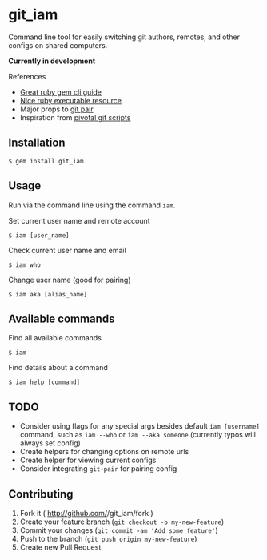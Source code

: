 # git_iam

Command line tool for easily switching git authors, remotes, and other configs on shared computers.

**Currently in development**

References

* [Great ruby gem cli guide](https://github.com/radar/guides/blob/master/gem-development.md)
* [Nice ruby executable resource](http://robdodson.me/blog/2012/06/14/how-to-write-a-command-line-ruby-gem/)
* Major props to [git pair](https://github.com/chrisk/git-pair)
* Inspiration from [pivotal git scripts](https://github.com/pivotal/git_scripts)

## Installation

```
$ gem install git_iam
```

## Usage

Run via the command line using the command `iam`.

Set current user name and remote account

```
$ iam [user_name]
```

Check current user name and email

```
$ iam who
```

Change user name (good for pairing)

```
$ iam aka [alias_name]
```

## Available commands

Find all available commands

```
$ iam
```

Find details about a command

```
$ iam help [command]
```

## TODO

* Consider using flags for any special args besides default `iam [username]` command, such as `iam --who` or `iam --aka someone` (currently typos will always set config)
* Create helpers for changing options on remote urls
* Create helper for viewing current configs
* Consider integrating `git-pair` for pairing config

## Contributing

1. Fork it ( http://github.com/<my-github-username>/git_iam/fork )
2. Create your feature branch (`git checkout -b my-new-feature`)
3. Commit your changes (`git commit -am 'Add some feature'`)
4. Push to the branch (`git push origin my-new-feature`)
5. Create new Pull Request
